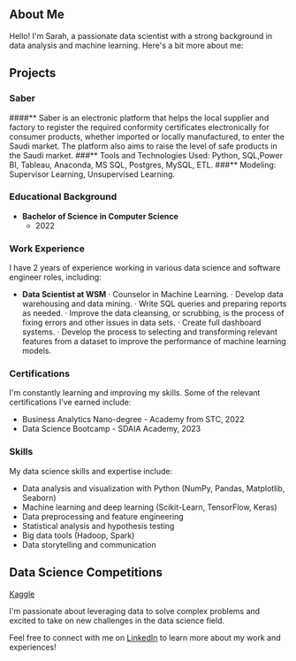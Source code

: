 

## About Me

Hello! I'm Sarah, a passionate data scientist with a strong background in data analysis and machine learning. Here's a bit more about me:

## Projects
### Saber
####** Saber is an electronic platform that helps the local supplier and factory to register the required conformity certificates electronically for consumer products, whether imported or locally manufactured, to enter the Saudi market. The platform also aims to raise the level of safe products in the Saudi market.
###** Tools and Technologies Used: Python, SQL,Power BI, Tableau, Anaconda, MS SQL, Postgres, MySQL, ETL.
###** Modeling: Supervisor Learning, Unsupervised Learning.

### Educational Background

- **Bachelor of Science in Computer Science**
  - 2022

### Work Experience

I have 2 years of experience working in various data science and software engineer roles, including:

- **Data Scientist at WSM**
    · Counselor in Machine Learning.
    · Develop data warehousing and data mining.
    · Write SQL queries and preparing reports as needed.
    · Improve the data cleansing, or scrubbing, is the process of fixing errors and other issues in data sets.
    · Create full dashboard systems.
    · Develop the process to selecting and transforming relevant features from a dataset to improve the
      performance of machine learning models.


### Certifications

I'm constantly learning and improving my skills. Some of the relevant certifications I've earned include:

- Business Analytics Nano-degree - Academy from STC, 2022
- Data Science Bootcamp - SDAIA Academy, 2023


### Skills

My data science skills and expertise include:

- Data analysis and visualization with Python (NumPy, Pandas, Matplotlib, Seaborn)
- Machine learning and deep learning (Scikit-Learn, TensorFlow, Keras)
- Data preprocessing and feature engineering
- Statistical analysis and hypothesis testing
- Big data tools (Hadoop, Spark)
- Data storytelling and communication

## Data Science Competitions
[Kaggle](https://www.kaggle.com/code/sarahshehri/houseprices-sarahsaad)


I'm passionate about leveraging data to solve complex problems and excited to take on new challenges in the data science field.

Feel free to connect with me on [LinkedIn](https://www.linkedin.com/in/sarahsalshehri) to learn more about my work and experiences!




